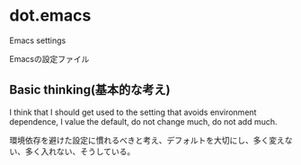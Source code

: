 # dot.emacs
Emacs settings

Emacsの設定ファイル

## Basic thinking(基本的な考え)
I think that I should get used to the setting that avoids environment dependence, I value the default, do not change much, do not add much.

環境依存を避けた設定に慣れるべきと考え、デフォルトを大切にし、多く変えない、多く入れない、そうしている。
